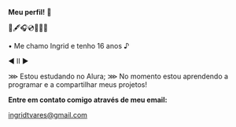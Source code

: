 **Meu perfil!** 💜

📜🖋🎧💿🌼📖🧸

• Me chamo Ingrid e tenho 16 anos ♪

◀ Ⅱ ▶

⋙ Estou estudando no Alura; 
⋙ No momento estou aprendendo a programar e a compartilhar meus projetos!

**Entre em contato comigo através de meu email:** 

ingridtvares@gmail.com 
